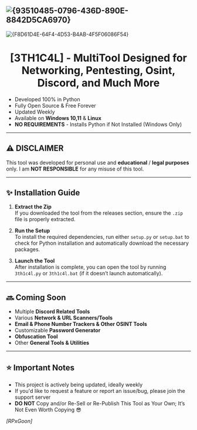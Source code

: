 ![{93510485-0796-436D-890E-8842D5CA6970}](https://github.com/user-attachments/assets/780a6f4f-3250-4c3c-bed5-4dc25a6f0be3)
---
![{F8D61D4E-64F4-4D53-B4AB-4F5F06086F54}](https://github.com/user-attachments/assets/cf82ddf0-8ebd-4624-9d05-d31230066e6d)




## <h1 align="center">[3TH1C4L] - MultiTool Designed for Networking, Pentesting, Osint, Discord, and Much More</h1> 

- Developed 100% in Python
- Fully Open Source & Free Forever
- Updated Weekly
- Available on **Windows 10,11** & **Linux**
- **NO REQUIREMENTS** - Installs Python if Not Installed (Windows Only)

---

## ⚠️ **DISCLAIMER**  

This tool was developed for personal use and **educational** / **legal purposes** only.
I am **NOT RESPONSIBLE** for any misuse of this tool.

---

## ✨ **Installation Guide**

1. **Extract the Zip**  
   If you downloaded the tool from the releases section, ensure the `.zip` file is properly extracted.

2. **Run the Setup**  
   To install the required dependencies, run either `setup.py` or `setup.bat` to check for Python installation and automatically download the necessary packages.

3. **Launch the Tool**  
   After installation is complete, you can open the tool by running `3th1c4l.py` or `3th1c4l.bat` (if it doesn’t launch automatically).

---

## 🔜 **Coming Soon**

- Multiple **Discord Related Tools**
- Various **Network & URL Scanners/Tools**
- **Email & Phone Number Trackers & Other OSINT Tools**
- Customizable **Password Generator**
- **Obfuscation Tool**
- Other **General Tools & Utilities** 

---

## ⭐ **Important Notes**

- This project is actively being updated, ideally weekly
- If you'd like to request a feature or report an issue/bug, please join the support server
- **DO NOT** Copy and/or Re-Sell or Re-Publish This Tool as Your Own; It’s Not Even Worth Copying 😎




*[RPxGoon]*
